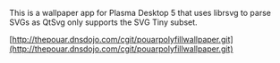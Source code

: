 This is a wallpaper app for Plasma Desktop 5 that uses librsvg to parse SVGs as QtSvg only supports the SVG Tiny subset.

[http://thepouar.dnsdojo.com/cgit/pouarpolyfillwallpaper.git](http://thepouar.dnsdojo.com/cgit/pouarpolyfillwallpaper.git)